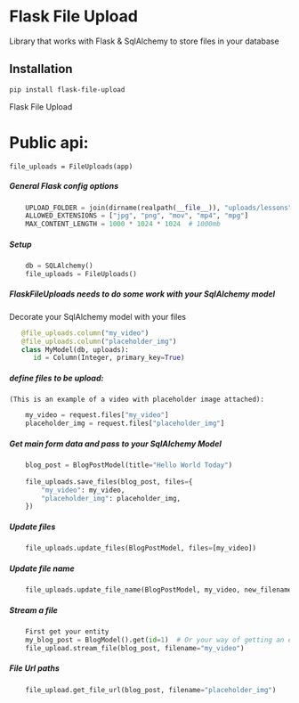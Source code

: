 # Flask File Upload

Library that works with Flask & SqlAlchemy to store
files in your database

## Installation

```bash
pip install flask-file-upload
```

Flask File Upload

# Public api:

    file_uploads = FileUploads(app)

##### General Flask config options
````python
    UPLOAD_FOLDER = join(dirname(realpath(__file__)), "uploads/lessons")
    ALLOWED_EXTENSIONS = ["jpg", "png", "mov", "mp4", "mpg"]
    MAX_CONTENT_LENGTH = 1000 * 1024 * 1024  # 1000mb
````


##### Setup
````python
    db = SQLAlchemy()
    file_uploads = FileUploads()
````


##### FlaskFileUploads needs to do some work with your SqlAlchemy model
Decorate your SqlAlchemy model with your files
 ````python
    @file_uploads.column("my_video")
    @file_uploads.column("placeholder_img")
    class MyModel(db, uploads):
       id = Column(Integer, primary_key=True)
````

##### define files to be upload:
    (This is an example of a video with placeholder image attached):
````python
    my_video = request.files["my_video"]
    placeholder_img = request.files["placeholder_img"]
````


##### Get main form data and pass to your SqlAlchemy Model
````python
    blog_post = BlogPostModel(title="Hello World Today")
    
    file_uploads.save_files(blog_post, files={
        "my_video": my_video,
        "placeholder_img": placeholder_img,
    })
````

##### Update files
````python
    file_uploads.update_files(BlogPostModel, files=[my_video])
````


##### Update file name
````python
    file_uploads.update_file_name(BlogPostModel, my_video, new_filename="new_name")
````


##### Stream a file
````python
    First get your entity
    my_blog_post = BlogModel().get(id=1)  # Or your way of getting an entity
    file_upload.stream_file(blog_post, filename="my_video")
````


##### File Url paths
````python
    file_upload.get_file_url(blog_post, filename="placeholder_img")
````

